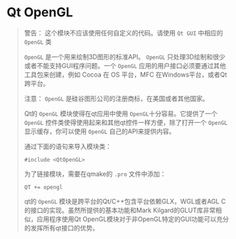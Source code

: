 # Qt OpenGL
> 警告： 这个模块不应该使用任何自定义的代码。请使用 `Qt GUI` 中相应的 `OpenGL` 类
> 
>  `OpenGL` 是一个用来绘制3D图形的标准API。 `OpenGL` 只处理3D绘制和很少或者不能支持GUI程序问题。一个 `OpenGL` 应用的用户接口必须要通过其他工具包来创建，例如 Cocoa 在 OS 平台，MFC 在Windows平台，或者Qt跨平台。
> 
> 注意： `OpenGL` 是硅谷图形公司的注册商标，在美国或者其他国家。
> 
> Qt的 `OpenGL` 模块使得在qt应用中使用 `OpenGL`十分容易。它提供了一个 `OpenGL` 控件类使得使用起来和其他qt控件一样方便，除了打开一个 `OpenGL` 显示缓存，你可以使用 `OpenGL` 自己的API来提供内容。
> 
> 通过下面的语句来导入模块类：
> 
>     #include <QtOpenGL>
> 
> 为了链接模块，需要在qmake的 `.pro` 文件中添加：
> 
>     QT += opengl
> 
> qt的 `OpenGL` 模块是跨平台的Qt/C++包含平台依赖GLX，WGL或者AGL C的接口的实现。虽然所提供的基本功能和Mark Kilgard的GLUT库非常相似，应用程序使用Qt OpenGL模块对于非OpenGL特定的GUI功能可以充分的发挥所有qt接口的优势。